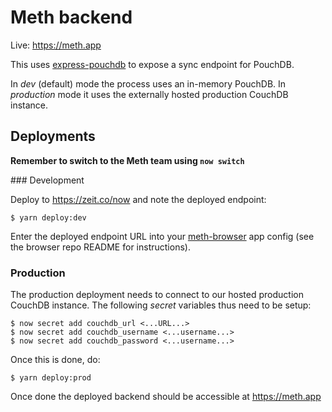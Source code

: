 # Meth backend

Live: https://meth.app

This uses [express-pouchdb](https://github.com/pouchdb/pouchdb-server#express-pouchdb) to expose a sync endpoint for PouchDB.

In _dev_ (default) mode the process uses an in-memory PouchDB. In _production_
mode it uses the externally hosted production CouchDB instance.

## Deployments

**Remember to switch to the Meth team using `now switch`**

### Development

Deploy to https://zeit.co/now and note the deployed endpoint:

```shell
$ yarn deploy:dev
```

Enter the deployed endpoint URL into your [meth-browser](https://github.com/meth-browser/meth) app config (see the browser repo README for instructions).

### Production

The production deployment needs to connect to our hosted production CouchDB
instance. The following _secret_ variables thus need to be setup:

```shell
$ now secret add couchdb_url <...URL...>
$ now secret add couchdb_username <...username...>
$ now secret add couchdb_password <...username...>
```

Once this is done, do:

```shell
$ yarn deploy:prod
```

Once done the deployed backend should be accessible at https://meth.app
